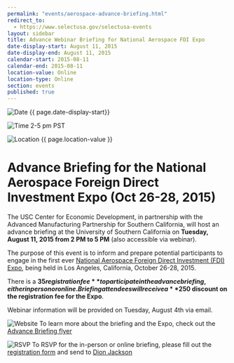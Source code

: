 ```yaml
---
permalink: "events/aerospace-advance-briefing.html"
redirect_to:
  - https://www.selectusa.gov/selectusa-events
layout: sidebar
title: Advance Webinar Briefing for National Aerospace FDI Expo
date-display-start: August 11, 2015
date-display-end: August 11, 2015
calendar-start: 2015-08-11
calendar-end: 2015-08-11
location-value: Online
location-type: Online
section: events
published: true
---
```

![Date](https://google.github.io/material-design-icons/action/svg/design/ic_event_24px.svg "Date") {{ page.date-display-start}}

![Time](http://google.github.io/material-design-icons/action/svg/design/ic_schedule_24px.svg "Time") 2-5 pm PST

![Location](http://google.github.io/material-design-icons/social/svg/design/ic_location_city_24px.svg "Location") {{ page.location-value }}

# Advance Briefing for the National Aerospace Foreign Direct Investment Expo (Oct 26-28, 2015)

The USC Center for Economic Development, in partnership with the Advanced Manufacturing Partnership for Southern California, will host an advance briefing at the University of Southern California on **Tuesday, August 11, 2015 from 2 PM to 5 PM** (also accessible via webinar).

The purpose of this event is to inform and prepare potential participants to engage in the first ever [National Aerospace Foreign Direct Investment (FDI) Expo](http://aeroinvestmentexpo.com/), being held in Los Angeles, California, October 26-28, 2015.

There is a **$35 registration fee** to participate in the advance briefing, either in person or online. Briefing attendees will receive a **$250 discount on the registration fee for the Expo**.

Webinar information will be provided on Tuesday, August 4th via email.

![Website](https://google.github.io/material-design-icons/action/svg/design/ic_exit_to_app_24px.svg "Website") To learn more about the briefing and the Expo, check out the [Advance Briefing flyer](http://selectusa.commerce.gov/documents/Aero-FDI-Advance-Briefing-Flyer.pdf)

![RSVP](https://google.github.io/material-design-icons/content/svg/design/ic_send_24px.svg "RSVP") To RSVP for the in-person or online briefing, please fill out the [registration form](http://cdn2.hubspot.net/hubfs/103829/docs/CMTC-Events/CMTC-Events-FDI-Advance-Briefing-Registration-Form.pdf?t=1437435784702) and send to [Dion Jackson](mailto:dljackso@usc.edu?subject=Register%20for%20Advance%20Briefing%20on%20Aerospace%20Expo)
